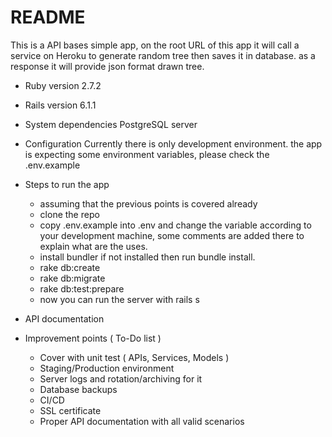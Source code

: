 # README
This is a API bases simple app, on the root URL of this app it will call a service on Heroku to generate random tree then saves it in database. as a response it will provide json format drawn tree.

* Ruby version
  2.7.2
* Rails version
  6.1.1
* System dependencies
  PostgreSQL server
* Configuration
  Currently there is only development environment.
  the app is expecting some environment variables, please check the .env.example
   
* Steps to run the app
  - assuming that the previous points is covered already
  - clone the repo
  - copy .env.example into .env and change the variable according to your development machine, some comments are added there to explain what are the uses.
  - install bundler if not installed then run bundle install.
  - rake db:create
  - rake db:migrate
  - rake db:test:prepare
  - now you can run the server with rails s
   


* API documentation

  

* Improvement points ( To-Do list )
  - Cover with unit test ( APIs, Services, Models )
  - Staging/Production environment
  - Server logs and rotation/archiving for it
  - Database backups
  - CI/CD  
  - SSL certificate
  - Proper API documentation with all valid scenarios
  
  
